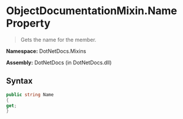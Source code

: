# ObjectDocumentationMixin.Name Property
> Gets the name for the member.

**Namespace:** DotNetDocs.Mixins

**Assembly:** DotNetDocs (in DotNetDocs.dll)
## Syntax
```csharp
public string Name
{
get;
}
```
